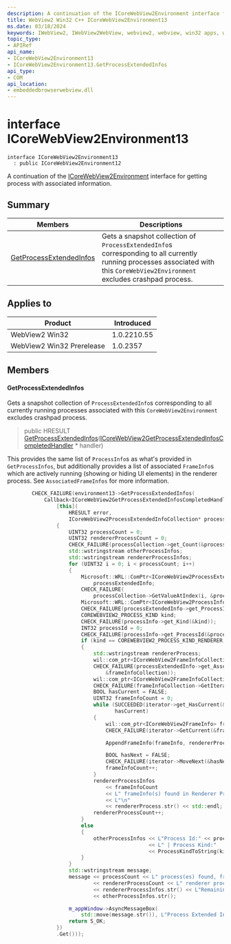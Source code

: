 ```yaml
---
description: A continuation of the ICoreWebView2Environment interface for getting process with associated information.
title: WebView2 Win32 C++ ICoreWebView2Environment13
ms.date: 03/18/2024
keywords: IWebView2, IWebView2WebView, webview2, webview, win32 apps, win32, edge, ICoreWebView2, ICoreWebView2Controller, browser control, edge html, ICoreWebView2Environment13
topic_type: 
- APIRef
api_name:
- ICoreWebView2Environment13
- ICoreWebView2Environment13.GetProcessExtendedInfos
api_type:
- COM
api_location:
- embeddedbrowserwebview.dll
---
```


# interface ICoreWebView2Environment13

```
interface ICoreWebView2Environment13
  : public ICoreWebView2Environment12
```

A continuation of the [ICoreWebView2Environment](icorewebview2environment.md#icorewebview2environment) interface for getting process with associated information.

## Summary

 Members                        | Descriptions
--------------------------------|---------------------------------------------
[GetProcessExtendedInfos](#getprocessextendedinfos) | Gets a snapshot collection of `ProcessExtendedInfo`s corresponding to all currently running processes associated with this `CoreWebView2Environment` excludes crashpad process.

## Applies to

Product                         | Introduced
--------------------------------|---------------------------------------------
WebView2 Win32            |    1.0.2210.55
WebView2 Win32 Prerelease |    1.0.2357

## Members

#### GetProcessExtendedInfos

Gets a snapshot collection of `ProcessExtendedInfo`s corresponding to all currently running processes associated with this `CoreWebView2Environment` excludes crashpad process.

> public HRESULT [GetProcessExtendedInfos](#getprocessextendedinfos)([ICoreWebView2GetProcessExtendedInfosCompletedHandler](icorewebview2getprocessextendedinfoscompletedhandler.md#icorewebview2getprocessextendedinfoscompletedhandler) * handler)

This provides the same list of `ProcessInfo`s as what's provided in `GetProcessInfos`, but additionally provides a list of associated `FrameInfo`s which are actively running (showing or hiding UI elements) in the renderer process. See `AssociatedFrameInfos` for more information.

```cpp
        CHECK_FAILURE(environment13->GetProcessExtendedInfos(
            Callback<ICoreWebView2GetProcessExtendedInfosCompletedHandler>(
                [this](
                    HRESULT error,
                    ICoreWebView2ProcessExtendedInfoCollection* processCollection) -> HRESULT
                {
                    UINT32 processCount = 0;
                    UINT32 rendererProcessCount = 0;
                    CHECK_FAILURE(processCollection->get_Count(&processCount));
                    std::wstringstream otherProcessInfos;
                    std::wstringstream rendererProcessInfos;
                    for (UINT32 i = 0; i < processCount; i++)
                    {
                        Microsoft::WRL::ComPtr<ICoreWebView2ProcessExtendedInfo>
                            processExtendedInfo;
                        CHECK_FAILURE(
                            processCollection->GetValueAtIndex(i, &processExtendedInfo));
                        Microsoft::WRL::ComPtr<ICoreWebView2ProcessInfo> processInfo;
                        CHECK_FAILURE(processExtendedInfo->get_ProcessInfo(&processInfo));
                        COREWEBVIEW2_PROCESS_KIND kind;
                        CHECK_FAILURE(processInfo->get_Kind(&kind));
                        INT32 processId = 0;
                        CHECK_FAILURE(processInfo->get_ProcessId(&processId));
                        if (kind == COREWEBVIEW2_PROCESS_KIND_RENDERER)
                        {
                            std::wstringstream rendererProcess;
                            wil::com_ptr<ICoreWebView2FrameInfoCollection> frameInfoCollection;
                            CHECK_FAILURE(processExtendedInfo->get_AssociatedFrameInfos(
                                &frameInfoCollection));
                            wil::com_ptr<ICoreWebView2FrameInfoCollectionIterator> iterator;
                            CHECK_FAILURE(frameInfoCollection->GetIterator(&iterator));
                            BOOL hasCurrent = FALSE;
                            UINT32 frameInfoCount = 0;
                            while (SUCCEEDED(iterator->get_HasCurrent(&hasCurrent)) &&
                                   hasCurrent)
                            {
                                wil::com_ptr<ICoreWebView2FrameInfo> frameInfo;
                                CHECK_FAILURE(iterator->GetCurrent(&frameInfo));

                                AppendFrameInfo(frameInfo, rendererProcess);

                                BOOL hasNext = FALSE;
                                CHECK_FAILURE(iterator->MoveNext(&hasNext));
                                frameInfoCount++;
                            }
                            rendererProcessInfos
                                << frameInfoCount
                                << L" frameInfo(s) found in Renderer Process ID:" << processId
                                << L"\n"
                                << rendererProcess.str() << std::endl;
                            rendererProcessCount++;
                        }
                        else
                        {
                            otherProcessInfos << L"Process Id:" << processId
                                              << L" | Process Kind:"
                                              << ProcessKindToString(kind) << std::endl;
                        }
                    }
                    std::wstringstream message;
                    message << processCount << L" process(es) found, from which "
                            << rendererProcessCount << L" renderer process(es) found\n\n"
                            << rendererProcessInfos.str() << L"Remaining Process(es) Infos:\n"
                            << otherProcessInfos.str();

                    m_appWindow->AsyncMessageBox(
                        std::move(message.str()), L"Process Extended Info");
                    return S_OK;
                })
                .Get()));
```

